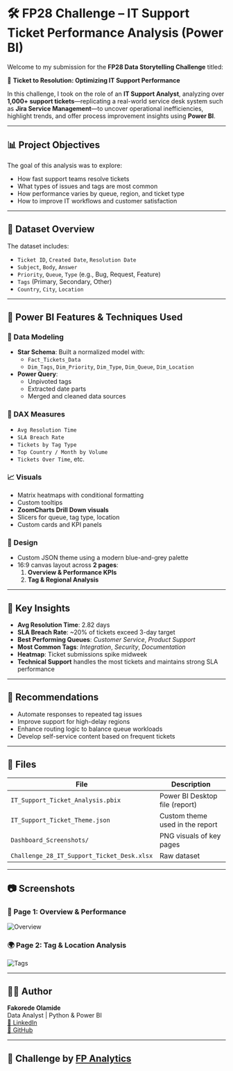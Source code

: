 # 🛠️ FP28 Challenge – IT Support Ticket Performance Analysis (Power BI)

Welcome to my submission for the **FP28 Data Storytelling Challenge** titled:

🎯 **Ticket to Resolution: Optimizing IT Support Performance**

In this challenge, I took on the role of an **IT Support Analyst**, analyzing over **1,000+ support tickets**—replicating a real-world service desk system such as **Jira Service Management**—to uncover operational inefficiencies, highlight trends, and offer process improvement insights using **Power BI**.

---

## 📊 Project Objectives

The goal of this analysis was to explore:
- How fast support teams resolve tickets
- What types of issues and tags are most common
- How performance varies by queue, region, and ticket type
- How to improve IT workflows and customer satisfaction

---

## 📁 Dataset Overview

The dataset includes:
- `Ticket ID`, `Created Date`, `Resolution Date`
- `Subject`, `Body`, `Answer`
- `Priority`, `Queue`, `Type` (e.g., Bug, Request, Feature)
- `Tags` (Primary, Secondary, Other)
- `Country`, `City`, `Location`

---

## 🧰 Power BI Features & Techniques Used

### 🔧 Data Modeling
- **Star Schema**: Built a normalized model with:
  - `Fact_Tickets_Data`
  - `Dim_Tags`, `Dim_Priority`, `Dim_Type`, `Dim_Queue`, `Dim_Location`
- **Power Query**:
  - Unpivoted tags
  - Extracted date parts
  - Merged and cleaned data sources

### 🧠 DAX Measures
- `Avg Resolution Time`
- `SLA Breach Rate`
- `Tickets by Tag Type`
- `Top Country / Month by Volume`
- `Tickets Over Time`, etc.

### 📈 Visuals
- Matrix heatmaps with conditional formatting
- Custom tooltips
- **ZoomCharts Drill Down visuals**
- Slicers for queue, tag type, location
- Custom cards and KPI panels

### 🎨 Design
- Custom JSON theme using a modern blue-and-grey palette
- 16:9 canvas layout across **2 pages**:
  1. **Overview & Performance KPIs**
  2. **Tag & Regional Analysis**

---

## 📌 Key Insights

- **Avg Resolution Time**: 2.82 days  
- **SLA Breach Rate**: ~20% of tickets exceed 3-day target  
- **Best Performing Queues**: *Customer Service*, *Product Support*  
- **Most Common Tags**: *Integration*, *Security*, *Documentation*  
- **Heatmap**: Ticket submissions spike midweek  
- **Technical Support** handles the most tickets and maintains strong SLA performance

---

## 🚀 Recommendations

- Automate responses to repeated tag issues  
- Improve support for high-delay regions  
- Enhance routing logic to balance queue workloads  
- Develop self-service content based on frequent tickets

---

## 📎 Files

| File | Description |
|------|-------------|
| `IT_Support_Ticket_Analysis.pbix` | Power BI Desktop file (report) |
| `IT_Support_Ticket_Theme.json` | Custom theme used in the report |
| `Dashboard_Screenshots/` | PNG visuals of key pages |
| `Challenge_28_IT_Support_Ticket_Desk.xlsx` | Raw dataset |

---

## 📷 Screenshots

### 📄 Page 1: Overview & Performance

![Overview](./Dashboard_Screenshots/overview.png)

### 🌍 Page 2: Tag & Location Analysis

![Tags](./Dashboard_Screenshots/tag_location.png)

---

## 👨‍💻 Author

**Fakorede Olamide**  
Data Analyst | Python & Power BI  
[🔗 LinkedIn](https://www.linkedin.com/in/abdulafeezfakorede)  
[🔗 GitHub](https://www.github.com/pythonist4444)

---

## 🏁 Challenge by [FP Analytics](https://www.fp-analytics.com/)  
